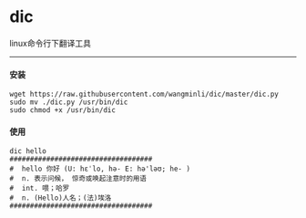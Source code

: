 dic
====

linux命令行下翻译工具

---
#### 安装

```
wget https://raw.githubusercontent.com/wangminli/dic/master/dic.py
sudo mv ./dic.py /usr/bin/dic
sudo chmod +x /usr/bin/dic
```

#### 使用

```
dic hello
################################### 
#  hello 你好 (U: hɛˈlo, hə- E: hə'ləʊ; he- )
#  n. 表示问候， 惊奇或唤起注意时的用语
#  int. 喂；哈罗
#  n. (Hello)人名；(法)埃洛
################################### 
```
